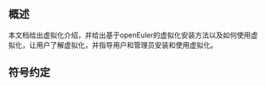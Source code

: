 ## 概述<a name="section4537382116410"></a>

本文档给出虚拟化介绍，并给出基于openEuler的虚拟化安装方法以及如何使用虚拟化，让用户了解虚拟化，并指导用户和管理员安装和使用虚拟化。

## 符号约定<a name="section133020216410"></a>